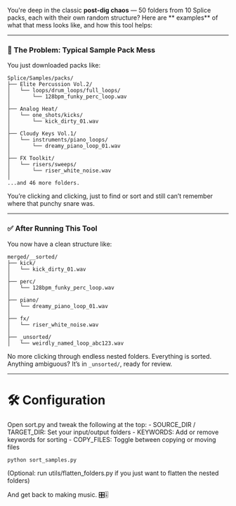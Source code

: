You're deep in the classic **post-dig chaos** — 50 folders from 10 Splice packs, each with their own random structure? Here are ** examples** of what that mess looks like, and how this tool helps:

---

### 🎯 The Problem: Typical Sample Pack Mess

You just downloaded packs like:

```
Splice/Samples/packs/
├── Elite Percussion Vol.2/
│   └── loops/drum_loops/full_loops/
│       └── 128bpm_funky_perc_loop.wav
│
├── Analog Heat/
│   └── one_shots/kicks/
│       └── kick_dirty_01.wav
│
├── Cloudy Keys Vol.1/
│   └── instruments/piano_loops/
│       └── dreamy_piano_loop_01.wav
│
├── FX Toolkit/
│   └── risers/sweeps/
│       └── riser_white_noise.wav
│
...and 46 more folders.
```

You’re clicking and clicking, just to find or sort and still can’t remember where that punchy snare was.

---

### ✅ After Running This Tool

You now have a clean structure like:

```
merged/__sorted/
├── kick/
│   └── kick_dirty_01.wav
│
├── perc/
│   └── 128bpm_funky_perc_loop.wav
│
├── piano/
│   └── dreamy_piano_loop_01.wav
│
├── fx/
│   └── riser_white_noise.wav
│
├── _unsorted/
│   └── weirdly_named_loop_abc123.wav
```

No more clicking through endless nested folders.
Everything is sorted. Anything ambiguous? It’s in `_unsorted/`, ready for review.

---

# 🛠 Configuration

Open sort.py and tweak the following at the top:
    - SOURCE_DIR / TARGET_DIR: Set your input/output folders
    - KEYWORDS: Add or remove keywords for sorting
    - COPY_FILES: Toggle between copying or moving files

```bash
python sort_samples.py
```

(Optional: run utils/flatten_folders.py if you just want to flatten the nested folders)

And get back to making music. 🎛️🎚️
